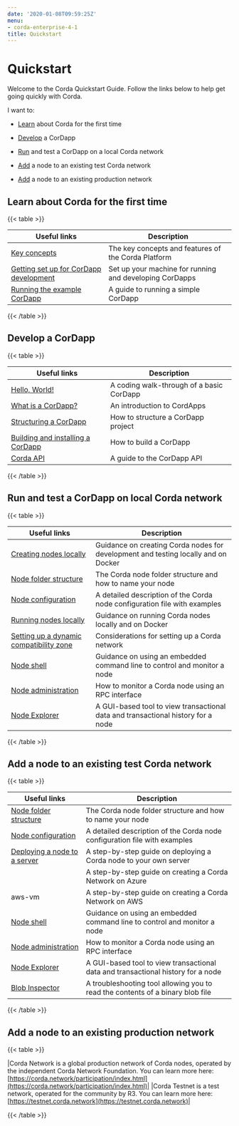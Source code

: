 ```yaml
---
date: '2020-01-08T09:59:25Z'
menu:
- corda-enterprise-4-1
title: Quickstart
---
```



# Quickstart

Welcome to the Corda Quickstart Guide. Follow the links below to help get going quickly with Corda.

I want to:


* [Learn](#quickstart-learn) about Corda for the first time


* [Develop](#quickstart-develop) a CorDapp


* [Run](#quickstart-run) and test a CorDapp on a local Corda network


* [Add](#quickstart-add) a node to an existing test Corda network


* [Add](#quickstart-production) a node to an existing production network



## Learn about Corda for the first time


{{< table >}}

|Useful links|Description|
|--------------------------------------------|--------------------------------------------------------------------------------------------|
|[Key concepts](key-concepts.md)|The key concepts and features of the Corda Platform|
|[Getting set up for CorDapp development](getting-set-up.md)|Set up your machine for running and developing CorDapps|
|[Running the example CorDapp](tutorial-cordapp.md)|A guide to running a simple CorDapp|

{{< /table >}}

## Develop a CorDapp


{{< table >}}

|Useful links|Description|
|--------------------------------------------|--------------------------------------------------------------------------------------------|
|[Hello, World!](hello-world-introduction.md)|A coding walk-through of a basic CorDapp|
|[What is a CorDapp?](cordapp-overview.md)|An introduction to CordApps|
|[Structuring a CorDapp](writing-a-cordapp.md)|How to structure a CorDapp project|
|[Building and installing a CorDapp](cordapp-build-systems.md)|How to build a CorDapp|
|[Corda API](corda-api.md)|A guide to the CorDapp API|

{{< /table >}}

## Run and test a CorDapp on local Corda network


{{< table >}}

|Useful links|Description|
|------------------------------------------------|----------------------------------------------------------------------------------------|
|[Creating nodes locally](generating-a-node.md)|Guidance on creating Corda nodes for development and testing locally and on Docker|
|[Node folder structure](node-structure.md)|The Corda node folder structure and how to name your node|
|[Node configuration](corda-configuration-file.md)|A detailed description of the Corda node configuration file with examples|
|[Running nodes locally](running-a-node.md)|Guidance on running Corda nodes locally and on Docker|
|[Setting up a dynamic compatibility zone](setting-up-a-dynamic-compatibility-zone.md)|Considerations for setting up a Corda network|
|[Node shell](shell.md)|Guidance on using an embedded command line to control and monitor a node|
|[Node administration](node-administration.md)|How to monitor a Corda node using an RPC interface|
|[Node Explorer](node-explorer.md)|A GUI-based tool to view transactional data and transactional history for a node|

{{< /table >}}

## Add a node to an existing test Corda network


{{< table >}}

|Useful links|Description|
|--------------------------------------------|--------------------------------------------------------------------------------------------|
|[Node folder structure](node-structure.md)|The Corda node folder structure and how to name your node|
|[Node configuration](corda-configuration-file.md)|A detailed description of the Corda node configuration file with examples|
|[Deploying a node to a server](deploying-a-node.md)|A step-by-step guide on deploying a Corda node to your own server|
|[<no title>](azure-vm.md)|A step-by-step guide on creating a Corda Network on Azure|
|aws-vm|A step-by-step guide on creating a Corda Network on AWS|
|[Node shell](shell.md)|Guidance on using an embedded command line to control and monitor a node|
|[Node administration](node-administration.md)|How to monitor a Corda node using an RPC interface|
|[Node Explorer](node-explorer.md)|A GUI-based tool to view transactional data and transactional history for a node|
|[Blob Inspector](blob-inspector.md)|A troubleshooting tool allowing you to read the contents of a binary blob file|

{{< /table >}}

## Add a node to an existing production network


{{< table >}}

|Corda Network is a global production network of Corda nodes, operated by the independent
                                    Corda Network Foundation. You can learn more here: [https://corda.network/participation/index.html](https://corda.network/participation/index.html)|
|Corda Testnet is a test network, operated for the community by R3. You can learn
                                    more here: [https://testnet.corda.network](https://testnet.corda.network)|

{{< /table >}}

